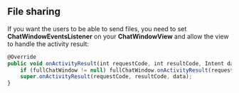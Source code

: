 ## File sharing

If you want the users to be able to send files, you need to set **ChatWindowEventsListener** on your **ChatWindowView** and allow the view to handle the activity result:

```js
@Override
public void onActivityResult(int requestCode, int resultCode, Intent data) {
    if (fullChatWindow != null) fullChatWindow.onActivityResult(requestCode, resultCode, data);
    super.onActivityResult(requestCode, resultCode, data);
}
```
